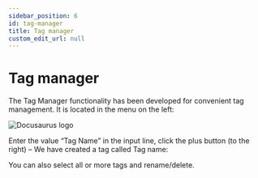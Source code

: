 ```yaml
---
sidebar_position: 6
id: tag-manager
title: Tag manager
custom_edit_url: null
---
```


# Tag manager

The Tag Manager functionality has been developed for convenient tag management. It is located in the menu on the left:

![Docusaurus logo](/img/eng/sw/tag-manager.png)

Enter the value “Tag Name” in the input line, click the plus button (to the right) – We have created a tag called Tag name:

<!-- ![Docusaurus logo](/img/eng/sw/tag-manager.png) -->

You can also select all or more tags and rename/delete.

